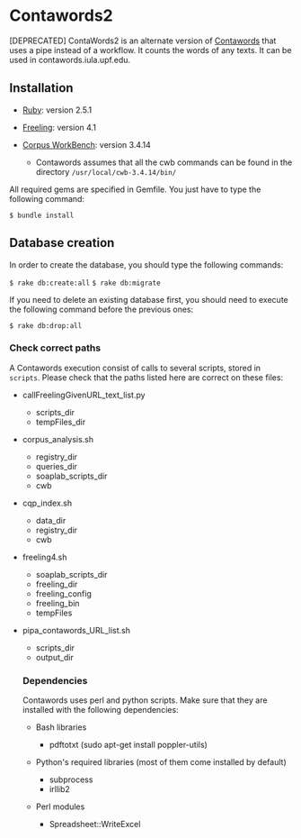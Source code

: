 # Contawords2

[DEPRECATED] ContaWords2 is an alternate version of [Contawords](https://github.com/upf-iula-trl/servitoros_lite) that uses a pipe instead of a workflow. It counts the words of any texts. It can be used in contawords.iula.upf.edu. 

## Installation

* [Ruby](https://www.ruby-lang.org/en/): version 2.5.1

* [Freeling](http://nlp.lsi.upc.edu/freeling/index.php/node/1): version 4.1

* [Corpus WorkBench](http://cwb.sourceforge.net/install.php): version 3.4.14
  * Contawords assumes that all the cwb commands can be found in the directory `/usr/local/cwb-3.4.14/bin/`

All required gems are specified in Gemfile. You just have to type the following command:

`$ bundle install`

## Database creation

In order to create the database, you should type the following commands:

`$ rake db:create:all`
`$ rake db:migrate`

If you need to delete an existing database first, you should need to execute the following command before the previous ones:

`$ rake db:drop:all`

### Check correct paths

A Contawords execution consist of calls to several scripts, stored in `scripts`. Please check that the paths listed here are correct on these files:

* callFreelingGivenURL_text_list.py
  * scripts_dir
  * tempFiles_dir

* corpus_analysis.sh
  * registry_dir
  * queries_dir
  * soaplab_scripts_dir
  * cwb

* cqp_index.sh
  * data_dir
  * registry_dir
  * cwb

* freeling4.sh
  * soaplab_scripts_dir
  * freeling_dir
  * freeling_config
  * freeling_bin
  * tempFiles

* pipa_contawords_URL_list.sh
  * scripts_dir
  * output_dir
  
  ### Dependencies
  
  Contawords uses perl and python scripts. Make sure that they are installed with the following dependencies:
  
  * Bash libraries
    * pdftotxt (sudo apt-get install poppler-utils)
  
  * Python's required libraries (most of them come installed by default)
    * subprocess
    * irllib2
  
  * Perl modules
    * Spreadsheet::WriteExcel
